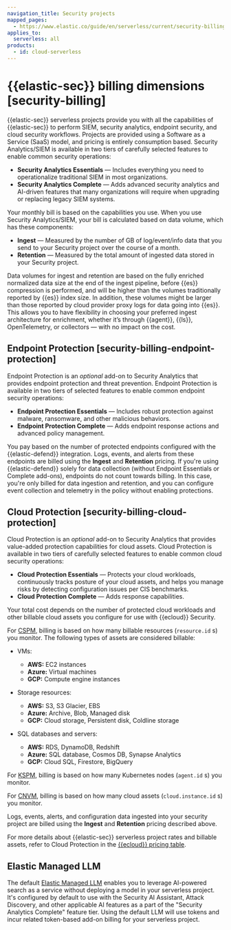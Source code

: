 ```yaml
---
navigation_title: Security projects
mapped_pages:
  - https://www.elastic.co/guide/en/serverless/current/security-billing.html
applies_to:
  serverless: all
products:
  - id: cloud-serverless
---
```


# {{elastic-sec}} billing dimensions [security-billing]

{{elastic-sec}} serverless projects provide you with all the capabilities of {{elastic-sec}} to perform SIEM, security analytics, endpoint security, and cloud security workflows. Projects are provided using a Software as a Service (SaaS) model, and pricing is entirely consumption based. Security Analytics/SIEM is available in two tiers of carefully selected features to enable common security operations:

* **Security Analytics Essentials** — Includes everything you need to operationalize traditional SIEM in most organizations.
* **Security Analytics Complete** — Adds advanced security analytics and AI-driven features that many organizations will require when upgrading or replacing legacy SIEM systems.

Your monthly bill is based on the capabilities you use. When you use Security Analytics/SIEM, your bill is calculated based on data volume, which has these components:

* **Ingest** — Measured by the number of GB of log/event/info data that you send to your Security project over the course of a month.
* **Retention** — Measured by the total amount of ingested data stored in your Security project.

Data volumes for ingest and retention are based on the fully enriched normalized data size at the end of the ingest pipeline, before {{es}} compression is performed, and will be higher than the volumes traditionally reported by {{es}} index size. In addition, these volumes might be larger than those reported by cloud provider proxy logs for data going into {{es}}. This allows you to have flexibility in choosing your preferred ingest architecture for enrichment, whether it’s through {{agent}}, {{ls}}, OpenTelemetry, or collectors — with no impact on the cost.


## Endpoint Protection [security-billing-endpoint-protection]

Endpoint Protection is an *optional* add-on to Security Analytics that provides endpoint protection and threat prevention. Endpoint Protection is available in two tiers of selected features to enable common endpoint security operations:

* **Endpoint Protection Essentials** — Includes robust protection against malware, ransomware, and other malicious behaviors.
* **Endpoint Protection Complete** — Adds endpoint response actions and advanced policy management.

You pay based on the number of protected endpoints configured with the {{elastic-defend}} integration. Logs, events, and alerts from these endpoints are billed using the **Ingest** and **Retention** pricing. If you're using {{elastic-defend}} solely for data collection (without Endpoint Essentials or Complete add-ons), endpoints do not count towards billing. In this case, you're only billed for data ingestion and retention, and you can configure event collection and telemetry in the policy without enabling protections. 

## Cloud Protection [security-billing-cloud-protection]

Cloud Protection is an *optional* add-on to Security Analytics that provides value-added protection capabilities for cloud assets. Cloud Protection is available in two tiers of carefully selected features to enable common cloud security operations:

* **Cloud Protection Essentials** — Protects your cloud workloads, continuously tracks posture of your cloud assets, and helps you manage risks by detecting configuration issues per CIS benchmarks.
* **Cloud Protection Complete** — Adds response capabilities.

Your total cost depends on the number of protected cloud workloads and other billable cloud assets you configure for use with {{ecloud}} Security.

For [CSPM](../../../solutions/security/cloud/cloud-security-posture-management.md), billing is based on how many billable resources (`resource.id` s) you monitor. The following types of assets are considered billable:

* VMs:

    * **AWS:** EC2 instances
    * **Azure:** Virtual machines
    * **GCP:** Compute engine instances

* Storage resources:

    * **AWS:** S3, S3 Glacier, EBS
    * **Azure:** Archive, Blob, Managed disk
    * **GCP:** Cloud storage, Persistent disk, Coldline storage

* SQL databases and servers:

    * **AWS:** RDS, DynamoDB, Redshift
    * **Azure:** SQL database, Cosmos DB, Synapse Analytics
    * **GCP:** Cloud SQL, Firestore, BigQuery


For [KSPM](../../../solutions/security/cloud/kubernetes-security-posture-management.md), billing is based on how many Kubernetes nodes (`agent.id` s) you monitor.

For [CNVM](../../../solutions/security/cloud/cloud-native-vulnerability-management.md), billing is based on how many cloud assets (`cloud.instance.id` s) you monitor.

Logs, events, alerts, and configuration data ingested into your security project are billed using the **Ingest** and **Retention** pricing described above.

For more details about {{elastic-sec}} serverless project rates and billable assets, refer to Cloud Protection in the [{{ecloud}} pricing table](https://cloud.elastic.co/cloud-pricing-table?productType=serverless&project=security).


## Elastic Managed LLM

The default [Elastic Managed LLM](kibana://reference/connectors-kibana/elastic-managed-llm.md) enables you to leverage AI-powered search as a service without deploying a model in your serverless project. It's configured by default to use with the Security AI Assistant, Attack Discovery, and other applicable AI features as a part of the "Security Analytics Complete" feature tier. Using the default LLM will use tokens and incur related token-based add-on billing for your serverless project.